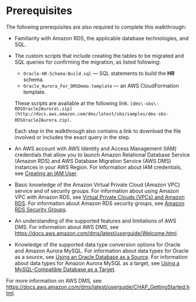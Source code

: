 # Prerequisites<a name="chap-rdsoracle2aurora.prerequisites"></a>

The following prerequisites are also required to complete this walkthrough:
+ Familiarity with Amazon RDS, the applicable database technologies, and SQL\.
+ The custom scripts that include creating the tables to be migrated and SQL queries for confirming the migration, as listed following:
  +  `Oracle-HR-Schema-Build.sql` — SQL statements to build the **HR** schema\.
  +  `Oracle_Aurora_For_DMSDemo.template` — an AWS CloudFormation template\.

    These scripts are available at the following link: ` [dms\-sbs\-RDSOracle2Aurora\.zip](http://docs.aws.amazon.com/dms/latest/sbs/samples/dms-sbs-RDSOracle2Aurora.zip) `\.

    Each step in the walkthrough also contains a link to download the file involved or includes the exact query in the step\.
+ An AWS account with AWS Identity and Access Management \(IAM\) credentials that allow you to launch Amazon Relational Database Service \(Amazon RDS\) and AWS Database Migration Service \(AWS DMS\) instances in your AWS Region\. For information about IAM credentials, see [Creating an IAM User](https://docs.aws.amazon.com/AmazonRDS/latest/UserGuide/CHAP_SettingUp.html#CHAP_SettingUp.IAM)\.
+ Basic knowledge of the Amazon Virtual Private Cloud \(Amazon VPC\) service and of security groups\. For information about using Amazon VPC with Amazon RDS, see [Virtual Private Clouds \(VPCs\) and Amazon RDS](https://docs.aws.amazon.com/AmazonRDS/latest/UserGuide/USER_VPC.html)\. For information about Amazon RDS security groups, see [Amazon RDS Security Groups](https://docs.aws.amazon.com/AmazonRDS/latest/UserGuide/Overview.RDSSecurityGroups.html)\.
+ An understanding of the supported features and limitations of AWS DMS\. For information about AWS DMS, see [https://docs\.aws\.amazon\.com/dms/latest/userguide/Welcome\.html](https://docs.aws.amazon.com/dms/latest/userguide/Welcome.html)\.
+ Knowledge of the supported data type conversion options for Oracle and Amazon Aurora MySQL\. For information about data types for Oracle as a source, see [Using an Oracle Database as a Source](https://docs.aws.amazon.com/dms/latest/userguide/CHAP_Source.Oracle.html)\. For information about data types for Amazon Aurora MySQL as a target, see [Using a MySQL\-Compatible Database as a Target](https://docs.aws.amazon.com/dms/latest/userguide/CHAP_Target.MySQL.html)\.

For more information on AWS DMS, see [https://docs\.aws\.amazon\.com/dms/latest/userguide/CHAP\_GettingStarted\.html](https://docs.aws.amazon.com/dms/latest/userguide/CHAP_GettingStarted.html)\.